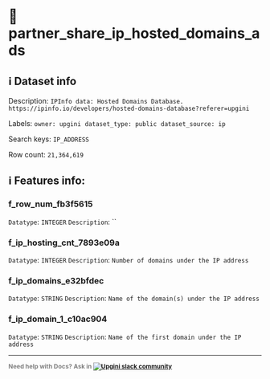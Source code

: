 # 📖 partner_share_ip_hosted_domains_ads 
## ℹ️ Dataset info 
Description: `IPInfo data: Hosted Domains Database. https://ipinfo.io/developers/hosted-domains-database?referer=upgini` 

Labels: ` owner: upgini ` &nbsp;` dataset_type: public ` &nbsp;` dataset_source: ip ` &nbsp;

Search keys: 
` IP_ADDRESS ` &nbsp;

Row count: `21,364,619` 

## ℹ️ Features info:

### f_row_num_fb3f5615
`Datatype`: `INTEGER`
`Description`: ``

### f_ip_hosting_cnt_7893e09a
`Datatype`: `INTEGER`
`Description`: `Number of domains under the IP address`

### f_ip_domains_e32bfdec
`Datatype`: `STRING`
`Description`: `Name of the domain(s) under the IP address`

### f_ip_domain_1_c10ac904
`Datatype`: `STRING`
`Description`: `Name of the first domain under the IP address`



---

<span style="color:grey;font-weight:700;font-size:12px">
    Need help with Docs? Ask in
    <a href="https://4mlg.short.gy/join-upgini-community">
        <img alt="Upgini slack community" src="https://img.shields.io/badge/slack-@upgini-orange.svg?logo=slack">
    </a>
</span>